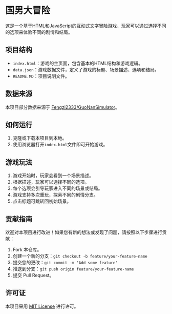 # 国男大冒险

这是一个基于HTML和JavaScript的互动式文字冒险游戏，玩家可以通过选择不同的选项来体验不同的剧情和结局。

## 项目结构

- `index.html`：游戏的主页面，包含基本的HTML结构和游戏逻辑。
- `data.json`：游戏数据文件，定义了游戏的标题、场景描述、选项和结局。
- `README.MD`：项目说明文件。

## 数据来源

本项目部分数据来源于 [Fengzi2333/GuoNanSimulator](https://github.com/Fengzi2333/GuoNanSimulator)。

## 如何运行

1. 克隆或下载本项目到本地。
2. 使用浏览器打开`index.html`文件即可开始游戏。

## 游戏玩法

1. 游戏开始时，玩家会看到一个场景描述。
2. 根据描述，玩家可以选择不同的选项。
3. 每个选项会引导玩家进入不同的场景或结局。
4. 游戏支持多次重玩，探索不同的剧情分支。
5. 点击标题可跳转回初始场景。

## 贡献指南

欢迎对本项目进行改进！如果您有新的想法或发现了问题，请按照以下步骤进行贡献：

1. Fork 本仓库。
2. 创建一个新的分支：`git checkout -b feature/your-feature-name`
3. 提交您的更改：`git commit -m 'Add some feature'`
4. 推送到分支：`git push origin feature/your-feature-name`
5. 提交 Pull Request。

## 许可证

本项目采用 [MIT License](https://opensource.org/licenses/MIT) 进行许可。
